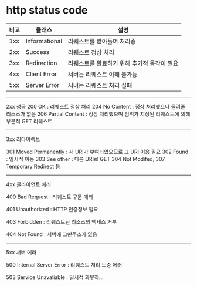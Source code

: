 # http status code

 비고 | 클래스 | 설명
 --- | ---- | ---
 1xx | Informational | 리퀘스트를 받아들여 처리중
 2xx | Success | 리퀘스트 정상 처리
 3xx | Redirection | 리퀘스트를 완료하기 위해 추가적 동작이 필요
 4xx | Client Error | 서버는 리퀘스트 이해 불가능
 5xx | Server Error | 서버는 리퀘스트 처리 실패
 
 ___
 
 2xx 성공
 200 OK
 : 리퀘스트 정상 처리
 204 No Content
 : 정상 처리했으나 돌려줄 리소스가 없음
 206 Partial Content
 : 정상 처리했으며 범위가 지정된 리퀘스트에 의해 부분적 GET 리퀘스트
 
 ---
 
 3xx 리다이렉트
 
 301 Moved Permanently
 : 새 URI가 부여되었으므로 그 URI 이용 필요
 302 Found
 : 일시적 이동
 303 See other
 : 다른 URI로 GET
 304 Not Modifed, 307 Temporary Redirect 등
 
 ---
 
 4xx 클라이언트 에러
 
 400 Bad Request
 : 리퀘스트 구문 에러
 
 401 Unauthorized
 : HTTP 인증정보 필요
 
 403 Forbidden
 : 리퀘스트된 리소스의 액세스 거부
 
 404 Not Found
 : 서버에 그딴주소가 없음
 
 ---
 
 5xx 서버 에러
 
 500 Internal Server Error
 : 리퀘스트 처리 도중 에러
 
 503 Service Unavaliable
 : 일시적 과부하...
 
